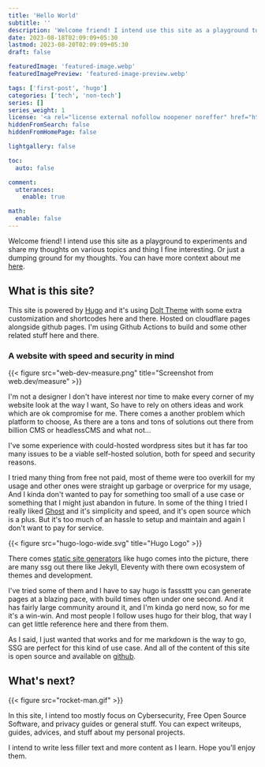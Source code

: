 ```yaml
---
title: 'Hello World'
subtitle: ''
description: 'Welcome friend! I intend use this site as a playground to experiments and share my thoughts on various topics and thing I fine interesting.'
date: 2023-08-18T02:09:09+05:30
lastmod: 2023-08-20T02:09:09+05:30
draft: false

featuredImage: 'featured-image.webp'
featuredImagePreview: 'featured-image-preview.webp'

tags: ['first-post', 'hugo']
categories: ['tech', 'non-tech']
series: []
series_weight: 1
license: '<a rel="license external nofollow noopener noreffer" href="https://creativecommons.org/licenses/by-nc/4.0/" target="_blank">CC BY-NC 4.0</a>'
hiddenFromSearch: false
hiddenFromHomePage: false

lightgallery: false

toc:
  auto: false

comment:
  utterances:
    enable: true

math:
  enable: false
---
```


Welcome friend! I intend use this site as a playground to experiments and share my thoughts on various topics and thing I fine interesting. Or just a dumping ground for my thoughts. You can have more context about me [here](/about/).

## What is this site?

This site is powered by [Hugo](https://gohugo.io/) and it's using [DoIt Theme](https://hugodoit.pages.dev) with some extra customization and shortcodes here and there. Hosted on cloudflare pages alongside github pages. I'm using Github Actions to build and some other related stuff here and there.

### A website with speed and security in mind

{{< figure src="web-dev-measure.png" title="Screenshot from web.dev/measure" >}}

I'm not a designer I don't have interest nor time to make every corner of my website look at the way I want, So have to rely on others ideas and work which are ok compromise for me. There comes a another problem which platform to choose, As there are a tons and tons of solutions out there from billion CMS or headlessCMS and what not...

I've some experience with could-hosted wordpress sites but it has far too many issues to be a viable self-hosted solution, both for speed and security reasons.

I tried many thing from free not paid, most of theme were too overkill for my usage and other ones were straight up garbage or overprice for my usage, And I kinda don't wanted to pay for something too small of a use case or something that I might just abandon in future. In some of the thing I tried I really liked [Ghost](https://ghost.org/) and it's simplicity and speed, and it's open source which is a plus. But it's too much of an hassle to setup and maintain and again I don't want to pay for service.

{{< figure src="hugo-logo-wide.svg" title="Hugo Logo" >}}

There comes [static site generators](https://www.cloudflare.com/en-gb/learning/performance/static-site-generator/) like hugo comes into the picture, there are many ssg out there like Jekyll, Eleventy with there own ecosystem of themes and development.

I've tried some of them and I have to say hugo is fasssttt you can generate pages at a blazing pace, with build times often under one second. And it has fairly large community around it, and I'm kinda go nerd now, so for me it's a win-win. And most people I follow uses hugo for their blog, that way I can get little reference here and there from them.

As I said, I just wanted that works and for me markdown is the way to go, SSG are perfect for this kind of use case. And all of the content of this site is open source and available on [github](https://github.com/coldter/kuldeep.tech).

## What's next?

{{< figure src="rocket-man.gif" >}}

In this site, I intend too mostly focus on Cybersecurity, Free Open Source Software, and privacy guides or general stuff. You can expect writeups, guides, advices, and stuff about my personal projects.

I intend to write less filler text and more content as I learn. Hope you'll enjoy them.
